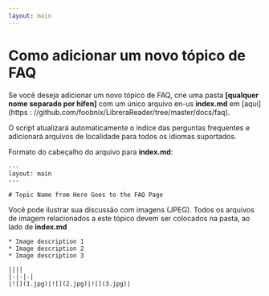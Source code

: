```yaml
---
layout: main
---
```


# Como adicionar um novo tópico de FAQ

Se você deseja adicionar um novo tópico de FAQ, crie uma pasta **[qualquer nome separado por hífen]** com um único arquivo en-us **index.md** em [aqui](https : //github.com/foobnix/LibreraReader/tree/master/docs/faq).

O script atualizará automaticamente o índice das perguntas frequentes e adicionará arquivos de localidade para todos os idiomas suportados.

Formato do cabeçalho do arquivo para **index.md**:

```
---
layout: main
---

# Topic Name from Here Goes to the FAQ Page
```

Você pode ilustrar sua discussão com imagens (JPEG). Todos os arquivos de imagem relacionados a este tópico devem ser colocados na pasta, ao lado de **index.md**

```
* Image description 1
* Image description 2
* Image description 3

||||
|-|-|-|
|![](1.jpg)|![](2.jpg)|![](3.jpg)|
```
